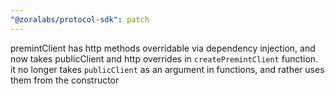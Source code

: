 ```yaml
---
"@zoralabs/protocol-sdk": patch
---
```


premintClient has http methods overridable via dependency injection, and now takes publicClient and http overrides in `createPremintClient` function. it no longer takes `publicClient` as an argument in functions, and rather uses them from the constructor
